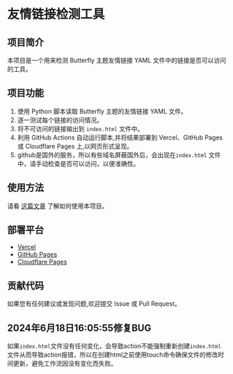 # 友情链接检测工具

## 项目简介
本项目是一个用来检测 Butterfly 主题友情链接 YAML 文件中的链接是否可以访问的工具。

## 项目功能
1. 使用 Python 脚本读取 Butterfly 主题的友情链接 YAML 文件。
2. 逐一测试每个链接的访问情况。
3. 将不可访问的链接输出到 `index.html` 文件中。
4. 利用 GitHub Actions 自动运行脚本,并将结果部署到 Vercel、GitHub Pages 或 Cloudflare Pages 上,以网页形式呈现。
5. github是国外的服务，所以有些域名屏蔽国外后，会出现在`index.html` 文件中，请手动检查是否可以访问，以便准确性。
## 使用方法
请看 [这篇文章](https://hexo.shangskr.top/posts/20.html) 了解如何使用本项目。

## 部署平台
- [Vercel](https://vercel.com/)
- [GitHub Pages](https://pages.github.com/)
- [Cloudflare Pages](https://pages.cloudflare.com/)

## 贡献代码
如果您有任何建议或发现问题,欢迎提交 Issue 或 Pull Request。

## 2024年6月18日16:05:55修复BUG
如果`index.html`文件没有任何变化，会导致action不能强制重新创建`index.html`文件从而导致action报错，所以在创建html之前使用touch命令确保文件的修改时间更新，避免工作流因没有变化而失败。
